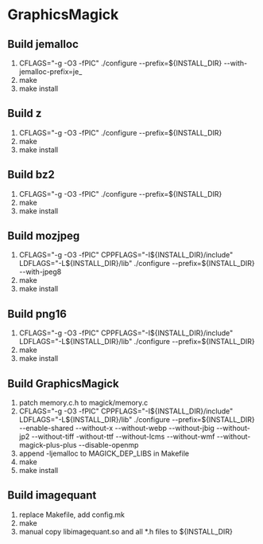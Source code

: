 GraphicsMagick
==============

Build jemalloc
--------------

1. CFLAGS="-g -O3 -fPIC" ./configure --prefix=${INSTALL_DIR} --with-jemalloc-prefix=je_
1. make
1. make install

Build z
-------

1. CFLAGS="-g -O3 -fPIC" ./configure --prefix=${INSTALL_DIR}
1. make
1. make install

Build bz2
---------

1. CFLAGS="-g -O3 -fPIC" ./configure --prefix=${INSTALL_DIR}
1. make
1. make install

Build mozjpeg
-------------

1. CFLAGS="-g -O3 -fPIC" CPPFLAGS="-I${INSTALL_DIR}/include" LDFLAGS="-L${INSTALL_DIR}/lib" ./configure --prefix=${INSTALL_DIR} --with-jpeg8
1. make
1. make install

Build png16
-----------

1. CFLAGS="-g -O3 -fPIC" CPPFLAGS="-I${INSTALL_DIR}/include" LDFLAGS="-L${INSTALL_DIR}/lib" ./configure --prefix=${INSTALL_DIR}
1. make
1. make install

Build GraphicsMagick
--------------------

1. patch memory.c.h to magick/memory.c
1. CFLAGS="-g -O3 -fPIC" CPPFLAGS="-I${INSTALL_DIR}/include" LDFLAGS="-L${INSTALL_DIR}/lib" ./configure --prefix=${INSTALL_DIR} --enable-shared --without-x --without-webp --without-jbig --without-jp2 --without-tiff -without-ttf --without-lcms --without-wmf --without-magick-plus-plus --disable-openmp
1. append -ljemalloc to MAGICK_DEP_LIBS in Makefile
1. make
1. make install

Build imagequant
----------------

1. replace Makefile, add config.mk
2. make
3. manual copy libimagequant.so and all *.h files to ${INSTALL_DIR}
